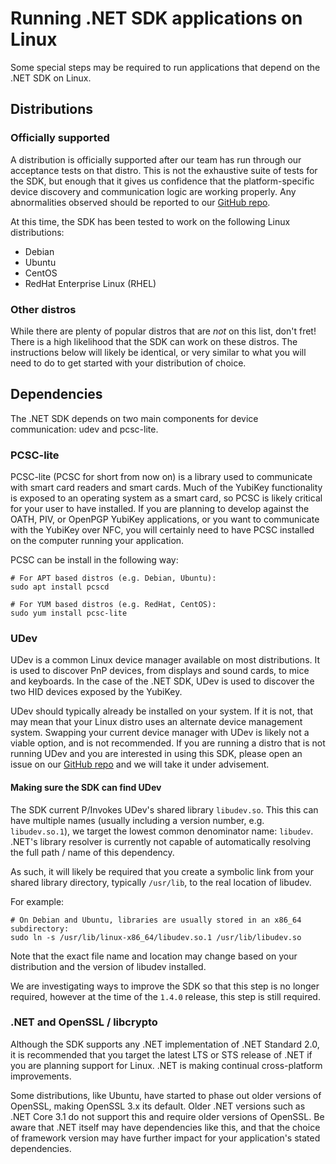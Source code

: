 <!-- Copyright 2021 Yubico AB

Licensed under the Apache License, Version 2.0 (the "License");
you may not use this file except in compliance with the License.
You may obtain a copy of the License at

    http://www.apache.org/licenses/LICENSE-2.0

Unless required by applicable law or agreed to in writing, software
distributed under the License is distributed on an "AS IS" BASIS,
WITHOUT WARRANTIES OR CONDITIONS OF ANY KIND, either express or implied.
See the License for the specific language governing permissions and
limitations under the License. -->

# Running .NET SDK applications on Linux

Some special steps may be required to run applications that depend on the .NET
SDK on Linux.

## Distributions

### Officially supported

A distribution is officially supported after our team has run through our
acceptance tests on that distro. This is not the exhaustive suite of tests
for the SDK, but enough that it gives us confidence that the platform-specific
device discovery and communication logic are working properly. Any abnormalities
observed should be reported to our [GitHub repo](https://github.com/Yubico/Yubico.NET.SDK).

At this time, the SDK has been tested to work on the following Linux distributions:

- Debian
- Ubuntu
- CentOS
- RedHat Enterprise Linux (RHEL)

### Other distros

While there are plenty of popular distros that are *not* on this list, don't fret! There
is a high likelihood that the SDK can work on these distros. The instructions below will
likely be identical, or very similar to what you will need to do to get started with
your distribution of choice.

## Dependencies

The .NET SDK depends on two main components for device communication: udev and pcsc-lite.

### PCSC-lite

PCSC-lite (PCSC for short from now on) is a library used to communicate with smart card
readers and smart cards. Much of the YubiKey functionality is exposed to an operating
system as a smart card, so PCSC is likely critical for your user to have installed. If
you are planning to develop against the OATH, PIV, or OpenPGP YubiKey applications, or
you want to communicate with the YubiKey over NFC, you will certainly need to have PCSC
installed on the computer running your application.

PCSC can be install in the following way:

```shell
# For APT based distros (e.g. Debian, Ubuntu):
sudo apt install pcscd

# For YUM based distros (e.g. RedHat, CentOS):
sudo yum install pcsc-lite
```

### UDev

UDev is a common Linux device manager available on most distributions. It is used to
discover PnP devices, from displays and sound cards, to mice and keyboards. In the
case of the .NET SDK, UDev is used to discover the two HID devices exposed by the
YubiKey.

UDev should typically already be installed on your system. If it is not, that may
mean that your Linux distro uses an alternate device management system. Swapping
your current device manager with UDev is likely not a viable option, and is not
recommended. If you are running a distro that is not running UDev and you are interested
in using this SDK, please open an issue on our [GitHub repo](https://github.com/Yubico/Yubico.NET.SDK)
and we will take it under advisement.

#### Making sure the SDK can find UDev

The SDK current P/Invokes UDev's shared library `libudev.so`. This this can have
multiple names (usually including a version number, e.g. `libudev.so.1`), we target
the lowest common denominator name: `libudev`. .NET's library resolver is currently
not capable of automatically resolving the full path / name of this dependency.

As such, it will likely be required that you create a symbolic link from your shared
library directory, typically `/usr/lib`, to the real location of libudev.

For example:
```shell
# On Debian and Ubuntu, libraries are usually stored in an x86_64 subdirectory:
sudo ln -s /usr/lib/linux-x86_64/libudev.so.1 /usr/lib/libudev.so
```

Note that the exact file name and location may change based on your distribution and
the version of libudev installed.

We are investigating ways to improve the SDK so that this step is no longer required,
however at the time of the `1.4.0` release, this step is still required.

### .NET and OpenSSL / libcrypto

Although the SDK supports any .NET implementation of .NET Standard 2.0, it is
recommended that you target the latest LTS or STS release of .NET if you are
planning support for Linux. .NET is making continual cross-platform improvements.

Some distributions, like Ubuntu, have started to phase out older versions of
OpenSSL, making OpenSSL 3.x its default. Older .NET versions such as .NET Core 3.1
do not support this and require older versions of OpenSSL. Be aware that .NET
itself may have dependencies like this, and that the choice of framework version
may have further impact for your application's stated dependencies.
